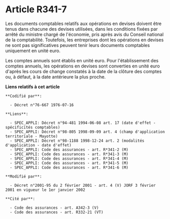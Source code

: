 # Article R341-7

Les documents comptables relatifs aux opérations en devises doivent être tenus dans chacune des devises utilisées, dans les
conditions fixées par arrêté du ministre chargé de l'économie, pris après avis du Conseil national de la comptabilité.
Toutefois, les entreprises dont les opérations en devises ne sont pas significatives peuvent tenir leurs documents comptables
uniquement en unité euro.

Les comptes annuels sont établis en unité euro. Pour l'établissement des comptes annuels, les opérations en devises sont
converties en unité euro d'après les cours de change constatés à la date de la clôture des comptes ou, à défaut, à la date
antérieure la plus proche.

**Liens relatifs à cet article**

	**Codifié par**:

	  - Décret n°76-667 1976-07-16

	**Liens**:

	  - SPEC_APPLI: Décret n°94-481 1994-06-08 art. 17 (date d'effet - spécificités comptables)
	  - SPEC_APPLI: Décret n°98-805 1998-09-09 art. 4 (champ d'application territoriale - Mayotte)
	  - SPEC_APPLI: Décret n°98-1188 1998-12-24 art. 2 (modalités d'application - date d'effet)
	  - SPEC_APPLI: Code des assurances - art. R*341-2 (M)
	  - SPEC_APPLI: Code des assurances - art. R*341-3 (M)
	  - SPEC_APPLI: Code des assurances - art. R*341-4 (M)
	  - SPEC_APPLI: Code des assurances - art. R*341-5 (M)
	  - SPEC_APPLI: Code des assurances - art. R*341-6 (M)

	**Modifié par**:

	  - Décret n°2001-95 du 2 février 2001 - art. 4 (V) JORF 3 février 2001 en vigueur le 1er janvier 2002

	**Cité par**:

	  - Code des assurances - art. A342-3 (V)
	  - Code des assurances - art. R332-21 (VT)
